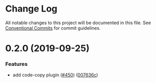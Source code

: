 # Change Log

All notable changes to this project will be documented in this file.
See [Conventional Commits](https://conventionalcommits.org) for commit guidelines.

# 0.2.0 (2019-09-25)

### Features

- add code-copy plugin ([#450](https://github.com/saberland/saber/issues/450)) ([007636c](https://github.com/saberland/saber/commit/007636c))
